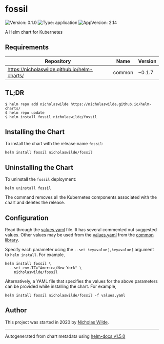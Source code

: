 # fossil

![Version: 0.1.0](https://img.shields.io/badge/Version-0.1.0-informational?style=flat-square) ![Type: application](https://img.shields.io/badge/Type-application-informational?style=flat-square) ![AppVersion: 2.14](https://img.shields.io/badge/AppVersion-2.14-informational?style=flat-square)

A Helm chart for Kubernetes

## Requirements

| Repository | Name | Version |
|------------|------|---------|
| https://nicholaswilde.github.io/helm-charts/ | common | ~0.1.7 |

## TL;DR
```console
$ helm repo add nicholaswilde https://nicholaswilde.github.io/helm-charts/
$ helm repo update
$ helm install fossil nicholaswilde/fossil
```

## Installing the Chart
To install the chart with the release name `fossil`:
```console
helm install fossil nicholaswilde/fossil
```

## Uninstalling the Chart
To uninstall the `fossil` deployment:
```console
helm uninstall fossil
```
The command removes all the Kubernetes components associated with the chart and deletes the release.

## Configuration

Read through the [values.yaml](./values.yaml) file. It has several commented out suggested values.
Other values may be used from the [values.yaml](../common/values.yaml) from the [common library](../common).

Specify each parameter using the `--set key=value[,key=value]` argument to `helm install`. For example,
```console
helm install fossil \
  --set env.TZ="America/New York" \
    nicholaswilde/fossil
```

Alternatively, a YAML file that specifies the values for the above parameters can be provided while installing the chart.
For example,
```console
helm install fossil nicholaswilde/fossil -f values.yaml
```

## Author
This project was started in 2020 by [Nicholas Wilde](https://github.com/nicholaswilde).

----------------------------------------------
Autogenerated from chart metadata using [helm-docs v1.5.0](https://github.com/norwoodj/helm-docs/releases/v1.5.0)

